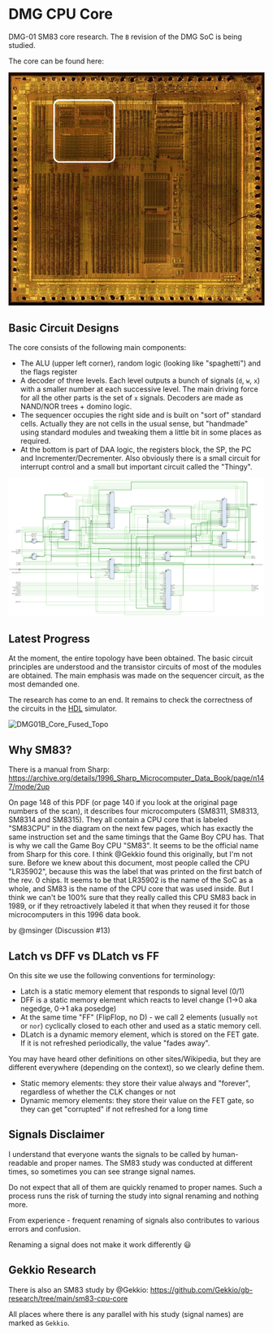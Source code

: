 # DMG CPU Core

DMG-01 SM83 core research. The `B` revision of the DMG SoC is being studied.

The core can be found here:

![locator_core](/imgstore/locator_core.jpg)

## Basic Circuit Designs

The core consists of the following main components:
- The ALU (upper left corner), random logic (looking like "spaghetti") and the flags register
- A decoder of three levels. Each level outputs a bunch of signals (`d`, `w`, `x`) with a smaller number at each successive level. The main driving force for all the other parts is the set of `x` signals. Decoders are made as NAND/NOR trees + domino logic.
- The sequencer occupies the right side and is built on "sort of" standard cells. Actually they are not cells in the usual sense, but "handmade" using standard modules and tweaking them a little bit in some places as required.
- At the bottom is part of DAA logic, the registers block, the SP, the PC and Incrementer/Decrementer. Also obviously there is a small circuit for interrupt control and a small but important circuit called the "Thingy".

![sm83](/HDL/sm83/Design/sm83.png)

## Latest Progress

At the moment, the entire topology have been obtained. The basic circuit principles are understood and the transistor circuits of most of the modules are obtained. The main emphasis was made on the sequencer circuit, as the most demanded one.

The research has come to an end. It remains to check the correctness of the circuits in the [HDL](/HDL/sm83) simulator.

![DMG01B_Core_Fused_Topo](/imgstore/sm83/DMG01B_Core_Fused_Topo.jpg)

## Why SM83?

There is a manual from Sharp: https://archive.org/details/1996_Sharp_Microcomputer_Data_Book/page/n147/mode/2up

On page 148 of this PDF (or page 140 if you look at the original page numbers of the scan), it describes four microcomputers (SM8311, SM8313, SM8314 and SM8315). They all contain a CPU core that is labeled "SM83CPU" in the diagram on the next few pages, which has exactly the same instruction set and the same timings that the Game Boy CPU has. That is why we call the Game Boy CPU "SM83". It seems to be the official name from Sharp for this core. I think @Gekkio found this originally, but I'm not sure. Before we knew about this document, most people called the CPU "LR35902", because this was the label that was printed on the first batch of the rev. 0 chips. It seems to be that LR35902 is the name of the SoC as a whole, and SM83 is the name of the CPU core that was used inside. But I think we can't be 100% sure that they really called this CPU SM83 back in 1989, or if they retroactively labeled it that when they reused it for those microcomputers in this 1996 data book.

by @msinger (Discussion #13)

## Latch vs DFF vs DLatch vs FF

On this site we use the following conventions for terminology:
- Latch is a static memory element that responds to signal level (0/1)
- DFF is a static memory element which reacts to level change (1->0 aka negedge, 0->1 aka posedge)
- At the same time "FF" (FlipFlop, no D) - we call 2 elements (usually `not` or `nor`) cyclically closed to each other and used as a static memory cell.
- DLatch is a dynamic memory element, which is stored on the FET gate. If it is not refreshed periodically, the value "fades away".

You may have heard other definitions on other sites/Wikipedia, but they are different everywhere (depending on the context), so we clearly define them.

- Static memory elements: they store their value always and "forever", regardless of whether the CLK changes or not
- Dynamic memory elements: they store their value on the FET gate, so they can get "corrupted" if not refreshed for a long time

## Signals Disclaimer

I understand that everyone wants the signals to be called by human-readable and proper names. The SM83 study was conducted at different times, so sometimes you can see strange signal names.

Do not expect that all of them are quickly renamed to proper names. Such a process runs the risk of turning the study into signal renaming and nothing more.

From experience - frequent renaming of signals also contributes to various errors and confusion.

Renaming a signal does not make it work differently :smiley:

## Gekkio Research

There is also an SM83 study by @Gekkio: https://github.com/Gekkio/gb-research/tree/main/sm83-cpu-core

All places where there is any parallel with his study (signal names) are marked as `Gekkio`.
